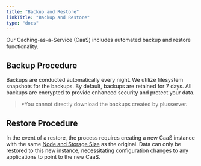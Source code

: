 ```yaml
---
title: "Backup and Restore"
linkTitle: "Backup and Restore"
type: "docs"
---
```


Our Caching-as-a-Service (CaaS) includes automated backup and restore functionality.

## Backup Procedure

Backups are conducted automatically every night. We utilize filesystem snapshots for the backups. By default, backups are retained for 7 days. All backups are encrypted to provide enhanced security and protect your data.

> *You cannot directly download the backups created by plusserver.

## Restore Procedure

In the event of a restore, the process requires creating a new CaaS instance with the same [Node and Storage Size](../nodesize/) as the original. Data can only be restored to this new instance, necessitating configuration changes to any applications to point to the new CaaS.
